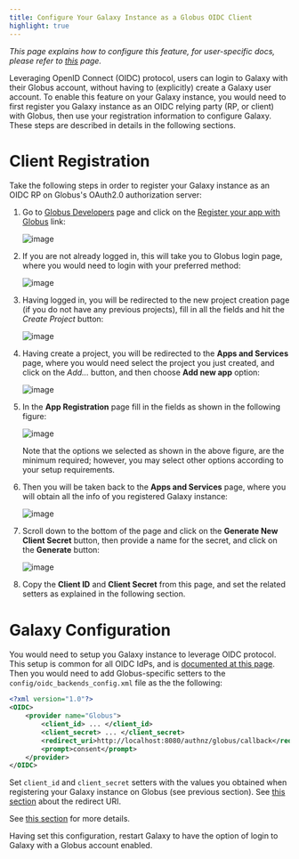 ```yaml
---
title: Configure Your Galaxy Instance as a Globus OIDC Client
highlight: true
---
```


_This page explains how to configure this feature, for user-specific docs, please refer to [this](/authnz/use/oidc/idps/globus/) page._


Leveraging OpenID Connect (OIDC) protocol, users can login to Galaxy with their
Globus account, without having to (explicitly) create a Galaxy user account. To
enable this feature on your Galaxy instance, you would need to first register 
you Galaxy instance as an OIDC relying party (RP, or client) with Globus, then 
use your registration information to configure Galaxy. These steps are described
in details in the following sections.   

# Client Registration 

Take the following steps in order to register your Galaxy instance as an OIDC RP 
on Globus's OAuth2.0 authorization server:

1. Go to [Globus Developers](https://developers.globus.org) page 
and click on the [Register your app with Globus](https://auth.globus.org/developers) link:

    ![image](/src/authnz/config/oidc/idps/globus/01.png)
    
2. If you are not already logged in, this will take you to Globus 
login page, where you would need to login with your preferred method: 

    ![image](/src/authnz/config/oidc/idps/globus/02.png)

3. Having logged in, you will be redirected to the new project creation page (if you
do not have any previous projects), fill in all the fields and hit the *Create Project*
button:

    ![image](/src/authnz/config/oidc/idps/globus/03.png)
 
4. Having create a project, you will be redirected to the **Apps and Services** page,
where you would need select the project you just created, and click on the *Add...* button,
and then choose **Add new app** option:
    
    ![image](/src/authnz/config/oidc/idps/globus/04.png)

5. In the **App Registration** page fill in the fields as shown in the following figure:

    ![image](/src/authnz/config/oidc/idps/globus/05.png)

    Note that the options we selected as shown in the above figure, are the 
    minimum required; however, you may select other options according to your
    setup requirements. 
 
6. Then you will be taken back to the **Apps and Services** page, where you will
obtain all the info of you registered Galaxy instance: 

    ![image](/src/authnz/config/oidc/idps/globus/06.png)
    
7. Scroll down to the bottom of the page and click on the 
**Generate New Client Secret** button, then provide a name for the secret, 
and click on the **Generate** button:

    ![image](/src/authnz/config/oidc/idps/globus/07.png)
    
8. Copy the **Client ID** and **Client Secret** from this page, and set the
related setters as explained in the following section. 
    
        
# Galaxy Configuration

You would need to setup you Galaxy instance to leverage OIDC protocol. 
This setup is common for all OIDC IdPs, and is 
[documented at this page](/authnz/config/oidc/#configure-oidc-backends).
Then you would need to add Globus-specific setters to the `config/oidc_backends_config.xml` file as the 
the following: 

```xml
<?xml version="1.0"?>
<OIDC>
    <provider name="Globus">
        <client_id> ... </client_id>
        <client_secret> ... </client_secret>
        <redirect_uri>http://localhost:8080/authnz/globus/callback</redirect_uri>
        <prompt>consent</prompt>
    </provider>
</OIDC>
```

Set `client_id` and `client_secret` setters with the values you 
obtained when registering your Galaxy instance on Globus (see previous
section). See [this section](/authnz/config/oidc/#redirect-uri)
about the redirect URI.

See [this section](/authnz/config/oidc/#supported-oidc-idps)
for more details.


Having set this configuration, restart Galaxy to have the option of login to 
Galaxy with a Globus account enabled.
